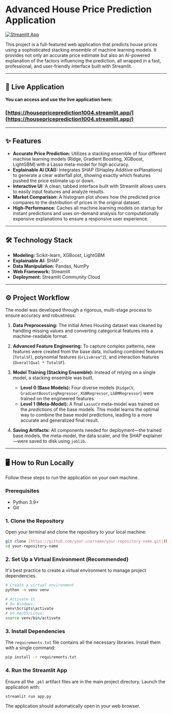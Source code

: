 # Advanced House Price Prediction Application

[![Streamlit App](https://static.streamlit.io/badges/streamlit_badge_black_white.svg)](https://housepriceprediction1004.streamlit.app/)

This project is a full-featured web application that predicts house prices using a sophisticated stacking ensemble of machine learning models. It provides not only an accurate price estimate but also an AI-powered explanation of the factors influencing the prediction, all wrapped in a fast, professional, and user-friendly interface built with Streamlit.

---

## 🚀 Live Application

**You can access and use the live application here:**
### [https://housepriceprediction1004.streamlit.app/](https://housepriceprediction1004.streamlit.app/)

---

## ✨ Features

- **Accurate Price Prediction:** Utilizes a stacking ensemble of four different machine learning models (Ridge, Gradient Boosting, XGBoost, LightGBM) with a Lasso meta-model for high accuracy.
- **Explainable AI (XAI):** Integrates SHAP (SHapley Additive exPlanations) to generate a clear waterfall plot, showing exactly which features pushed the price estimate up or down.
- **Interactive UI:** A clean, tabbed interface built with Streamlit allows users to easily input features and analyze results.
- **Market Comparison:** A histogram plot shows how the predicted price compares to the distribution of prices in the original dataset.
- **High-Performance:** Caches all machine learning models on startup for instant predictions and uses on-demand analysis for computationally expensive explanations to ensure a responsive user experience.

---

## 🛠️ Technology Stack

- **Modeling:** Scikit-learn, XGBoost, LightGBM
- **Explainable AI:** SHAP
- **Data Manipulation:** Pandas, NumPy
- **Web Framework:** Streamlit
- **Deployment:** Streamlit Community Cloud

---

## ⚙️ Project Workflow

The model was developed through a rigorous, multi-stage process to ensure accuracy and robustness:

1.  **Data Preprocessing:** The initial Ames Housing dataset was cleaned by handling missing values and converting categorical features into a machine-readable format.

2.  **Advanced Feature Engineering:** To capture complex patterns, new features were created from the base data, including combined features (`TotalSF`), polynomial features (`GrLivArea^2`), and interaction features (`OverallQual * TotalSF`).

3.  **Model Training (Stacking Ensemble):** Instead of relying on a single model, a stacking ensemble was built.
    - **Level 0 (Base Models):** Four diverse models (`RidgeCV`, `GradientBoostingRegressor`, `XGBRegressor`, `LGBMRegressor`) were trained on the engineered features.
    - **Level 1 (Meta-Model):** A final `LassoCV` meta-model was trained on the *predictions* of the base models. This model learns the optimal way to combine the base model predictions, leading to a more accurate and generalized final result.

4.  **Saving Artifacts:** All components needed for deployment—the trained base models, the meta-model, the data scaler, and the SHAP explainer—were saved to disk using `joblib`.

---

## 🖥️ How to Run Locally

Follow these steps to run the application on your own machine.

### Prerequisites

- Python 3.9+
- Git

### 1. Clone the Repository

Open your terminal and clone the repository to your local machine:
```bash
git clone [https://github.com/your-username/your-repository-name.git](https://github.com/your-username/your-repository-name.git)
cd your-repository-name
```

### 2. Set Up a Virtual Environment (Recommended)

It's best practice to create a virtual environment to manage project dependencies.
```bash
# Create a virtual environment
python -m venv venv

# Activate it
# On Windows:
venv\Scripts\activate
# On macOS/Linux:
source venv/bin/activate
```

### 3. Install Dependencies

The `requirements.txt` file contains all the necessary libraries. Install them with a single command:
```bash
pip install -r requirements.txt
```

### 4. Run the Streamlit App

Ensure all the `.pkl` artifact files are in the main project directory. Launch the application with:
```bash
streamlit run app.py
```
The application should automatically open in your web browser.
